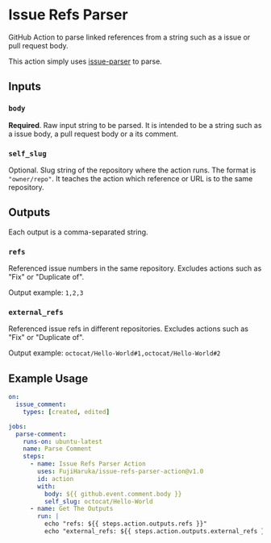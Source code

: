 # Issue Refs Parser

GitHub Action to parse linked references from a string such as a issue or pull request body.

This action simply uses [issue-parser](https://www.npmjs.com/package/issue-parser) to parse.

## Inputs

### `body`

**Required**. Raw input string to be parsed. It is intended to be a string such as a issue body, a pull request body or a its comment.

### `self_slug`

Optional. Slug string of the repository where the action runs. The format is `"owner/repo"`.
It teaches the action which reference or URL is to the same repository.

## Outputs

Each output is a comma-separated string.

### `refs`

Referenced issue numbers in the same repository. Excludes actions such as "Fix" or "Duplicate of".

Output example: `1,2,3`

### `external_refs`

Referenced issue refs in different repositories. Excludes actions such as "Fix" or "Duplicate of".

Output example: `octocat/Hello-World#1,octocat/Hello-World#2`

## Example Usage

```yaml
on:
  issue_comment:
    types: [created, edited]

jobs:
  parse-comment:
    runs-on: ubuntu-latest
    name: Parse Comment
    steps:
      - name: Issue Refs Parser Action
        uses: FujiHaruka/issue-refs-parser-action@v1.0
        id: action
        with:
          body: ${{ github.event.comment.body }}
          self_slug: octocat/Hello-World
      - name: Get The Outputs
        run: |
          echo "refs: ${{ steps.action.outputs.refs }}"
          echo "external_refs: ${{ steps.action.outputs.external_refs }}"
```
